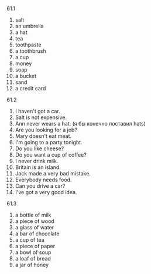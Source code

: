 61.1
  1. salt
  2. an umbrella
  3. a hat
  4. tea
  5. toothpaste
  6. a toothbrush
  7. a cup
  8. money
  9. soap
  10. a bucket
  11. sand
  12. a credit card

61.2
  1. I haven't got a car.
  2. Salt is not expensive.
  3. Ann never wears a hat. (я бы конечно поставил hats)
  4. Are you looking for a job?
  5. Mary doesn't eat meat.
  6. I'm going to a party tonight.
  7. Do you like cheese?
  8. Do you want a cup of coffee?
  9. I never drink milk.
  10. Britain is an island.
  11. Jack made a very bad mistake.
  12. Everybody needs food.
  13. Can you drive a car?
  14. I've got a very good idea.

61.3
  1. a bottle of milk
  2. a piece of wood
  3. a glass of water
  4. a bar of chocolate
  5. a cup of tea
  6. a piece of paper
  7. a bowl of soup
  8. a loaf of bread
  9. a jar of honey